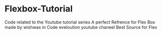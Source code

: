 # Flexbox-Tutorial
Code related to the Youtube tutorial series
A perfect Refrence for Flex Box made by wishwas in Code eveloution youtube chaneel
Best Source for Flex
